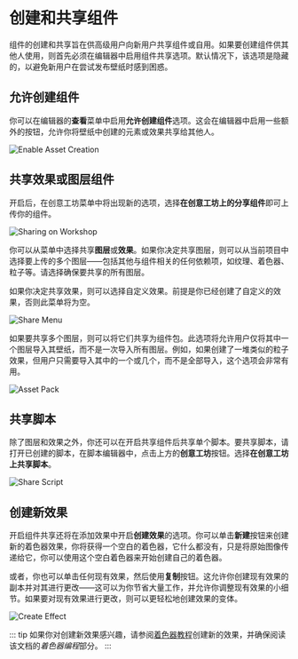 # 创建和共享组件

组件的创建和共享旨在供高级用户向新用户共享组件或自用。如果要创建组件供其他人使用，则首先必须在编辑器中启用组件共享选项。默认情况下，该选项是隐藏的，以避免新用户在尝试发布壁纸时感到困惑。

## 允许创建组件

你可以在编辑器的**查看**菜单中启用**允许创建组件**选项。这会在编辑器中启用一些额外的按钮，允许你将壁纸中创建的元素或效果共享给其他人。

![Enable Asset Creation](/wallpaper-engine-docs/img/assets/Enable.png)

## 共享效果或图层组件


开启后，在创意工坊菜单中将出现新的选项，选择**在创意工坊上的分享组件**即可上传你的组件。

![Sharing on Workshop](/wallpaper-engine-docs/img/assets/Share_on_workshop.png)


你可以从菜单中选择共享**图层**或**效果**。如果你决定共享图层，则可以从当前项目中选择要上传的多个图层——包括其他与组件相关的任何依赖项，如纹理、着色器、粒子等。请选择确保要共享的所有图层。

如果你决定共享效果，则可以选择自定义效果。前提是你已经创建了自定义的效果，否则此菜单将为空。

![Share Menu](/wallpaper-engine-docs/img/assets/Share_menu.png)

如果要共享多个图层，则可以将它们共享为组件包。此选项将允许用户仅将其中一个图层导入其壁纸，而不是一次导入所有图层。例如，如果创建了一堆类似的粒子效果，但用户只需要导入其中的一个或几个，而不是全部导入，这个选项会非常有用。

![Asset Pack](/wallpaper-engine-docs/img/assets/Asset_pack.png)

## 共享脚本

除了图层和效果之外，你还可以在开启共享组件后共享单个脚本。要共享脚本，请打开已创建的脚本，在脚本编辑器中，点击上方的**创意工坊**按钮。选择**在创意工坊上共享脚本**。

![Share Script](/wallpaper-engine-docs/img/assets/Share_script.png)

## 创建新效果

开启组件共享还将在添加效果中开启**创建效果**的选项。你可以单击**新建**按钮来创建新的着色器效果，你将获得一个空白的着色器，它什么都没有，只是将原始图像传递给它，你可以使用这个空白着色器来开始创建自己的着色器。

或者，你也可以单击任何现有效果，然后使用**复制**按钮。这允许你创建现有效果的副本并对其进行更改——这可以为你节省大量工作，并允许你调整现有效果的小细节。如果要对现有效果进行更改，则可以更轻松地创建效果的变体。

![Create Effect](/wallpaper-engine-docs/img/assets/Create_effect.png)

::: tip
如果你对创建新效果感兴趣，请参阅[着色器教程](/wallpaper-engine-docs/scene/shader/tutorials/desaturation)创建新的效果，并确保阅读该文档的*着色器编程*部分。
:::
